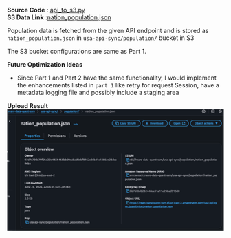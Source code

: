 **Source Code** : [api_to_s3.py](https://github.com/sumashruthika/rearc-data-quest/blob/main/part2-json-api/api_to_s3.py)  
  **S3 Data Link** :[nation_population.json](https://rearc-data-quest-ssm.s3.us-east-2.amazonaws.com/usa-api-sync/population/)


Population data is fetched from the given API endpoint and is stored as `nation_population.json` in `usa-api-sync/population/` bucket in S3

The S3 bucket configurations are same as Part 1.

**Future Optimization Ideas**
- Since Part 1 and Part 2 have the same functionality, I would implement the enhancements listed in `part 1` like retry for request Session, have a metadata logging file and possibly include a staging area

**Upload Result**
![BLS_data_bucket](https://github.com/SumaShruthika/Rearc-Data-Quest/blob/60bccd01974027867776ace365c7e9888b5cbf21/resources/nation_population_bucket.png)
